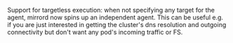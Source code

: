 Support for targetless execution: when not specifying any target for the agent, mirrord now spins up an independent agent. This can be useful e.g. if you are just interested in getting the cluster's dns resolution and outgoing connectivity but don't want any pod's incoming traffic or FS. 
